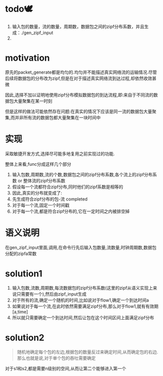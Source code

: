 # todo🕊
1. 输入包的数量，流的数量，周期数，数据包之间的zipf分布系数，并且生成：./gen_zipf_input
2. 


# motivation
原先的packet_generate都是均匀的.均匀并不能描述真实网络流的运输情况.尽管后续将数据包的分布改为zipf,但是在对于描述真实网络流到达过程,却依然收效甚微

因此,选择不加以证明地使用zipf分布模拟数据包的到达流程,即:来自于不同流的数据包大量聚集在某一时刻

但是这样的做法可能依然存在问题:在真实的情况下应该是同一流的数据包大量聚集,而并非所有流的数据包都大量聚集在一块时间中

# 实现
采取敏捷开发方式,选择尽可能多地复用之前实现过的功能.

整体上来看,func分成这样几个部分

1. 输入包数,周期数,流的个数,数据包之间的zipf分布系数,各个流上的zipf分布系数 or 整体流的zipf分布系数
2. 假设每一个流都符合zipf分布,同时他们的zipf系数是相等的
3. 因此,真实的分布就变成了:
4. 先生成符合zipf分布的包-流 completed
4. 对于每一个流,固定一个时间戳
5. 对于每一个流,都是符合zipf分布的,它在一定时间之内被排空掉

# 语义说明
在gen_zipf_input里面,调用,在命令行先后输入包数量,流数量,时钟周期数,数据包分配的zipfa常数

# solution1
1. 输入包数,流数,周期数,每流数据包的zipf分布系数(这里的zipf从语义实现上来说只需要有一个),然后由zipf_input生成
2. 对于所有的流,确定一个随机的时间,比如说对于flow1,确定一个到达时间a
3. 如果说对于每一个流,在此时依然需要满足zipf分布,那么对于flow1,就有有效期[a,time]
4. 所以就只需要确定一个到达时间,然后让包在这个时间区间上面满足zipf分布

# solution2
> 随机地确定每个包的左边,根据包的数量反过来确定时间,从而确定包的右边.
> 那么也就是说,对于单个包的吞吐需要确定

对于s1和s2,都是需要n级别的空间,从而让第二个能够进入第一个